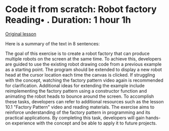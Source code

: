 # Code it from scratch: Robot factory Reading• . Duration: 1 hour 1h

[Original lesson](https://www.coursera.org/learn/uol-introduction-to-programming-1/supplement/1uCR4/code-it-from-scratch-robot-factory)

Here is a summary of the text in 8 sentences:

The goal of this exercise is to create a robot factory that can produce multiple robots on the screen at the same time. To achieve this, developers are guided to use the existing robot drawing code from a previous example as a starting point. The program should be extended to display a new robot head at the cursor location each time the canvas is clicked. If struggling with the concept, watching the factory pattern video again is recommended for clarification. Additional ideas for extending the example include reimplementing the factory pattern using a constructor function and animating the robot heads to bounce around the screen. To accomplish these tasks, developers can refer to additional resources such as the lesson 10.1 "Factory Pattern" video and reading materials. The exercise aims to reinforce understanding of the factory pattern in programming and its practical applications. By completing this task, developers will gain hands-on experience with the concept and be able to apply it to future projects.

